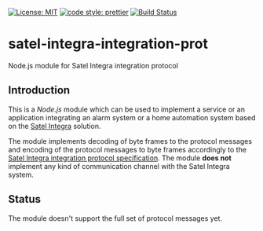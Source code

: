 [![License: MIT](https://img.shields.io/badge/License-MIT-yellow.svg)](https://opensource.org/licenses/MIT) [![code style: prettier](https://img.shields.io/badge/code_style-prettier-ff69b4.svg?style=flat-square)](https://github.com/prettier/prettier) [![Build Status](https://travis-ci.org/majektom/satel-integra-integration-prot.svg?branch=master)](https://travis-ci.org/majektom/satel-integra-integration-prot)

# satel-integra-integration-prot
Node.js module for Satel Integra integration protocol

## Introduction
This is a *Node.js* module which can be used to implement a service or an application integrating an alarm system or a home automation system based on the [Satel Integra](https://www.satel.pl/en/cat/10184#cat10184) solution.

The module implements decoding of byte frames to the protocol messages and encoding of the protocol messages to byte frames accordingly to the [Satel Integra integration protocol specification](https://www.satel.pl/en/download/instrukcje/ethm1_plus_op_int_2020-03-05_4f512412.pdf). The module **does not** implement any kind of communication channel with the Satel Integra system.

## Status
The module doesn't support the full set of protocol messages yet.